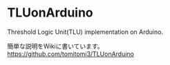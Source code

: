 TLUonArduino
============

Threshold Logic Unit(TLU) implementation on Arduino.

簡単な説明をWikiに書いています。
https://github.com/tomitomi3/TLUonArduino
